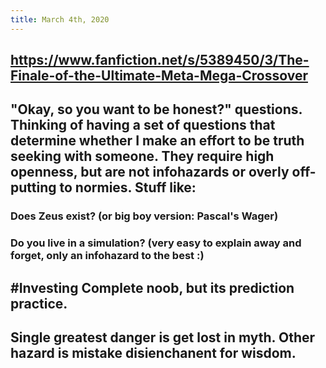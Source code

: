 ```yaml
---
title: March 4th, 2020
---
```


## https://www.fanfiction.net/s/5389450/3/The-Finale-of-the-Ultimate-Meta-Mega-Crossover

## "Okay, so you want to be honest?" questions. Thinking of having a set of questions that determine whether I make an effort to be truth seeking with someone. They require high openness, but are not infohazards or overly off-putting to normies. Stuff like:
### Does Zeus exist? (or big boy version: Pascal's Wager)

### Do you live in a simulation? (very easy to explain away and forget, only an infohazard to the best :)

## #Investing Complete noob, but its prediction practice.

## Single greatest danger is get lost in myth. Other hazard is mistake disienchanent for wisdom.
